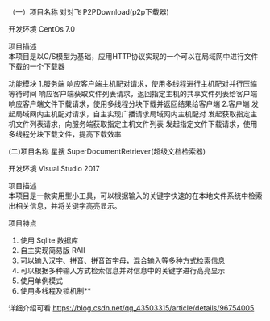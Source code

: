 （一）项目名称 对对飞
P2PDownload(p2p下载器)

开发环境 
CentOs 7.0

项目描述  
本项目是以C/S模型为基础，应用HTTP协议实现的一个可以在局域网中进行文件下载的一个下载器

功能模块
 1.服务端
    响应客户端主机配对请求，使用多线程进行主机配对并行压缩等待时间
    响应客户端获取文件列表请求，返回指定主机的共享文件列表给客户端
    响应客户端文件下载请求，使用多线程分块下载并返回结果给客户端
 2.客户端
    发起局域网内主机配对请求，自主实现广播请求局域网内主机配对
    发起获取指定主机文件列表请求，向服务端获取指定主机文件列表
    发起指定文件下载请求，使用多线程分块下载文件，提高下载效率

(二)项目名称   星搜
SuperDocumentRetriever(超级文档检索器)

开发环境 
Visual Studio  2017

项目描述  
本项目是一款实用型小工具，可以根据输入的关键字快速的在本地文件系统中检索出相关信息，并将关键字高亮显示。

项目特点   
1. 使用 Sqlite 数据库　
2. 自主实现简易版 RAII
3. 可以输入汉字、拼音、拼音首字母，混合输入等多种方式检索信息
4. 可以根据多种输入方式检索信息并对信息中的关键字进行高亮显示
5. 使用单例模式
6. 使用多线程及锁机制**
       
详细介绍可看 https://blog.csdn.net/qq_43503315/article/details/96754005
